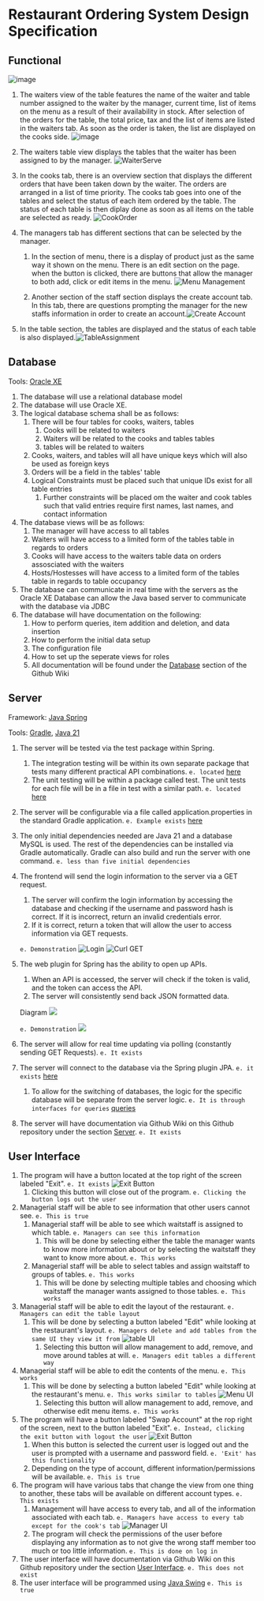 # Restaurant Ordering System Design Specification

## Functional
![image](https://github.com/CEG4110-Team-Jacob/Project/assets/102489053/f3febf4a-71bf-44c6-a9b2-bb5394efd9ea)


1. The waiters view of the table features the name of the waiter and table number assigned to the waiter by the manager, current time, list of items on the menu as a result of their availability in stock. After selection of the orders for the table, the total price, tax and the list of items are listed in the waiters tab. As soon as the order is taken, the list are displayed on the cooks side.
![image](https://github.com/CEG4110-Team-Jacob/Project/assets/102489053/427d5640-45b3-4fac-a5d1-50a63638b820)



2. The waiters table view displays the tables that the waiter has been assigned to by the manager. 
![WaiterServe](https://github.com/CEG4110-Team-Jacob/Project/assets/102489053/eca13d3a-d306-42eb-8741-06213f11b56e)


3. In the cooks tab, there is an overview section that displays the different orders that have been taken down by the waiter. The orders are arranged in a list of time priority. The cooks tab goes into one of the tables and select the status of each item ordered by the table. The status of each table is then diplay done as soon as all items on the table are selected as ready.
![CookOrder](https://github.com/CEG4110-Team-Jacob/Project/assets/102489053/4216787f-d24c-4139-8b3b-47e040ea1e78)


4. The managers tab has different sections that can be selected by the manager.


   1. In the section of menu, there is a display of product just as the same way it shown on the menu. There is an edit section on the page. when the button is clicked, there are buttons that allow the manager to both add, click or edit items in the menu.
![Menu Management](https://github.com/CEG4110-Team-Jacob/Project/assets/102489053/3e0aa187-445f-4ca9-9cee-47326e09c127)

   
   2. Another section of the staff section displays the create account tab. In this tab, there are questions prompting the manager for the new staffs information in order to create an account.![Create Account](https://github.com/CEG4110-Team-Jacob/Project/assets/102489053/3e299c65-1f07-4405-b6bf-b633f5550a90)


5. In the table section, the tables are displayed and the status of each table is also displayed.![TableAssignment](https://github.com/CEG4110-Team-Jacob/Project/assets/102489053/ef6fd5dc-b92d-4fce-ba67-402b5e0fe01f)


## Database

Tools: [Oracle XE](https://www.oracle.com/database/technologies/appdev/xe.html)

1. The database will use a relational database model
2. The database will use Oracle XE.
3. The logical database schema shall be as follows:
   1. There will be four tables for cooks, waiters, tables
      1. Cooks will be related to waiters
      2. Waiters will be related to the cooks and tables tables
      3. tables will be related to waiters
   2. Cooks, waiters, and tables will all have unique keys which will also be used as foreign keys
   3. Orders will be a field in the tables' table
   4. Logical Constraints must be placed such that unique IDs exist for all table entries
      1. Further constraints will be placed om the waiter and cook tables such that valid entries require first names, last names, and contact information
4. The database views will be as follows:
   1. The manager will have access to all tables
   2. Waiters will have access to a limited form of the tables table in regards to orders
   3. Cooks will have access to the waiters table data on orders assosciated with the waiters
   4. Hosts/Hostesses will have access to a limited form of the tables table in regards to table occupancy
5. The database can communicate in real time with the servers as the Oracle XE Database can allow the Java based server to communicate with the database via JDBC
6. The database will have documentation on the following:
   1. How to perform queries, item addition and deletion, and data insertion
   2. How to perform the initial data setup
   3. The configuration file
   4. How to set up the seperate views for roles
   5. All documentation will be found under the [Database](https://github.com/CEG4110-Team-Jacob/Project/wiki/Database) section of the Github Wiki

## Server

Framework: [Java Spring](https://spring.io/)

Tools: [Gradle](https://gradle.org/), [Java 21](https://www.oracle.com/java/technologies/javase/jdk21-archive-downloads.html)

1. The server will be tested via the test package within Spring.
   1. The integration testing will be within its own separate package that tests many different practical API combinations. `e. located` [here](../server/src/test/java/com/restaurantsystem/api/integrations/)
   2. The unit testing will be within a package called test. The unit tests for each file will be in a file in test with a similar path. `e. located` [here](../server/src/test/java/com/restaurantsystem/api/)
2. The server will be configurable via a file called application.properties in the standard Gradle application. `e. Example exists` [here](../server/src/main/resources/application.example.properties)
3. The only initial dependencies needed are Java 21 and a database MySQL is used. The rest of the dependencies can be installed via Gradle automatically. Gradle can also build and run the server with one command. `e. less than five initial dependencies`
4. The frontend will send the login information to the server via a GET request.

   1. The server will confirm the login information by accessing the database and checking if the username and password hash is correct. If it is incorrect, return an invalid credentials error.
   2. If it is correct, return a token that will allow the user to access information via GET requests.

   `e. Demonstration` ![Login](../gifs/Login.gif)
   ![Curl GET](../img/CurlLogin.png)

5. The web plugin for Spring has the ability to open up APIs.

   1. When an API is accessed, the server will check if the token is valid, and the token can access the API.
   2. The server will consistently send back JSON formatted data.

   Diagram
   ![](../img/Login%20Diagram.png)

   `e. Demonstration` ![](../img/APICurl.png)

6. The server will allow for real time updating via polling (constantly sending GET Requests). `e. It exists`
7. The server will connect to the database via the Spring plugin JPA. `e. it exists` [here](../server/src/main/java/com/restaurantsystem/api/data/)
   1. To allow for the switching of databases, the logic for the specific database will be separate from the server logic. `e. It is through interfaces for queries` [queries](../server/src/main/java/com/restaurantsystem/api/repos/)
8. The server will have documentation via Github Wiki on this Github repository under the section [Server](https://github.com/CEG4110-Team-Jacob/Project/wiki/Server). `e. It exists`

## User Interface

1. The program will have a button located at the top right of the screen labeled "Exit". `e. It exists` ![Exit Button](../img/ExitButton.png)
   1. Clicking this button will close out of the program. `e. Clicking the button logs out the user`
2. Managerial staff will be able to see information that other users cannot see. `e. This is true`
   1. Managerial staff will be able to see which waitstaff is assigned to which table. `e. Managers can see this information`
      1. This will be done by selecting either the table the manager wants to know more information about or by selecting the waitstaff they want to know more about. `e. This works`
   2. Managerial staff will be able to select tables and assign waitstaff to groups of tables. `e. This works`
      1. This will be done by selecting multiple tables and choosing which waitstaff the manager wants assigned to those tables. `e. This works`
3. Managerial staff will be able to edit the layout of the restaurant. `e. Managers can edit the table layout`
   1. This will be done by selecting a button labeled "Edit" while looking at the restaurant's layout. `e. Managers delete and add tables from the same UI they view it from` ![table UI](../img/TableView.png)
      1. Selecting this button will allow management to add, remove, and move around tables at will. `e. Managers edit tables a different way`
4. Managerial staff will be able to edit the contents of the menu. `e. This works`
   1. This will be done by selecting a button labeled "Edit" while looking at the restaurant's menu. `e. This works similar to tables` ![Menu UI](../img/Menu.png)
      1. Selecting this button will allow management to add, remove, and otherwise edit menu items. `e. This works`
5. The program will have a button labeled "Swap Account" at the rop right of the screen, next to the button labeled "Exit". `e. Instead, clicking the exit button with logout the user` ![Exit Button](../img/ExitButton.png)
   1. When this button is selected the current user is logged out and the user is prompted with a username and password field. `e. 'Exit' has this functionality`
   2. Depending on the type of account, different information/permissions will be available. `e. This is true`
6. The program will have various tabs that change the view from one thing to another, these tabs will be available on different account types. `e. This exists`
   1. Management will have access to every tab, and all of the information associated with each tab. `e. Managers have access to every tab except for the cook's tab` ![Manager UI](../img/ManagerUI.png)
   2. The program will check the permissions of the user before displaying any information as to not give the wrong staff member too much or too little information. `e. This is done on log in`
7. The user interface will have documentation via Github Wiki on this Github repository under the section [User Interface](https://github.com/CEG4110-Team-Jacob/Project/wiki/User-Interface). `e. This does not exist`
8. The user interface will be programmed using [Java Swing](https://docs.oracle.com/javase/tutorial/uiswing/) `e. This is true`
